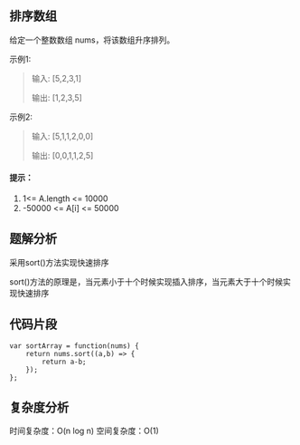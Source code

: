 ## 排序数组

给定一个整数数组 nums，将该数组升序排列。


示例1:

> 输入: [5,2,3,1]
>
> 输出: [1,2,3,5]

示例2:

> 输入: [5,1,1,2,0,0]
>
> 输出: [0,0,1,1,2,5]

#### 提示：

1. 1<= A.length <= 10000
2. -50000 <= A[i] <= 50000

## 题解分析

采用sort()方法实现快速排序

sort()方法的原理是，当元素小于十个时候实现插入排序，当元素大于十个时候实现快速排序

## 代码片段

```JS
var sortArray = function(nums) {
    return nums.sort((a,b) => {
        return a-b;
    });
};
```

## 复杂度分析

时间复杂度：O(n log n)
空间复杂度：O(1)